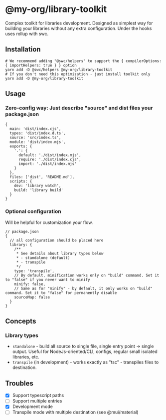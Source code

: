 # @my-org/library-toolkit

Complex toolkit for libraries development.
Designed as simplest way for building your libraries without any extra configuration.
Under the hooks uses rollup with swc.

## Installation

```shell
# We recommend adding "@swc/helpers" to support the { compilerOptions: { importHelpers: true } } option
yarn add -D @swc/helpers @my-org/library-toolkit
# If you don't need this optimization - just install toolkit only
yarn add -D @my-org/library-toolkit
```

## Usage

### Zero-config way: Just describe "source" and dist files your package.json

```json5
{
  main: 'dist/index.cjs',
  types: 'dist/index.d.ts',
  source: 'src/index.ts',
  module: 'dist/index.mjs',
  exports: {
    '.': {
      default: './dist/index.mjs',
      require: './dist/index.cjs',
      import: './dist/index.mjs'
    }
  },
  files: ['dist', 'README.md'],
  scripts: {
    dev: 'library watch',
    build: 'library build'
  }
}
```

### Optional configuration

Will be helpful for customization your flow.

```json5
// package.json
{
  // all configuration should be placed here
  library: {
    /**
     * See details about library types below
     * - standalone (default)
     * - transpile
     */
    type: 'transpile',
    // By default, minification works only on "build" command. Set it to "false" if you never want to minify
    minify: false,
    // Same as for "minify" - by default, it only works on "build" command. Set it to "false" for permanently disable
    sourceMap: false
  }
}
```

## Concepts

### Library types

- `standalone` - build all source to single file, single entry point -> single output.
  Useful for NodeJs-oriented/CLI, configs, regular small isolated libraries, etc.
- `transpile` (in development) - works exactly as "tsc" - transpiles files to destination.

## Troubles

- [x] Support typescript paths
- [ ] Support multiple entries
- [x] Development mode
- [ ] Transpile mode with multiple destination (see @mui/material)
